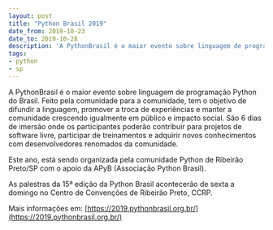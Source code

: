 ```yaml
---
layout: post
title: "Python Brasil 2019"
date_from: 2019-10-23
date_to: 2019-10-28
description: 'A PythonBrasil é o maior evento sobre linguagem de programação Python do Brasil.'
tags:
- python
- sp
---
```


A PythonBrasil é o maior evento sobre linguagem de programação Python do Brasil. Feito pela comunidade para a comunidade, tem o objetivo de difundir a linguagem, promover a troca de experiências e manter a comunidade crescendo igualmente em público e impacto social. São 6 dias de imersão onde os participantes poderão contribuir para projetos de software livre, participar de treinamentos e adquirir novos conhecimentos com desenvolvedores renomados da comunidade.

Este ano, está sendo organizada pela comunidade Python de Ribeirão Preto/SP com o apoio da APyB (Associação Python Brasil).

As palestras da 15ª edição da Python Brasil acontecerão de sexta a domingo no Centro de Convenções de Ribeirão Preto, CCRP.

Mais informações em: [https://2019.pythonbrasil.org.br/](https://2019.pythonbrasil.org.br/)
